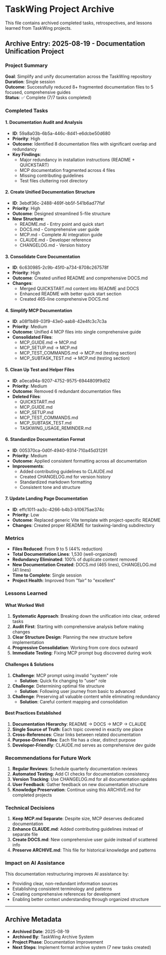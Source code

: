# TaskWing Project Archive

This file contains archived completed tasks, retrospectives, and lessons learned from TaskWing projects.

## Archive Entry: 2025-08-19 - Documentation Unification Project

### Project Summary

**Goal**: Simplify and unify documentation across the TaskWing repository  
**Duration**: Single session  
**Outcome**: Successfully reduced 8+ fragmented documentation files to 5 focused, comprehensive guides  
**Status**: ✅ Complete (7/7 tasks completed)

### Completed Tasks

#### 1. Documentation Audit and Analysis
- **ID**: 59a8a03b-6b5a-446c-8d41-e6dcbe50d680
- **Priority**: High
- **Outcome**: Identified 8 documentation files with significant overlap and redundancy
- **Key Findings**:
  - Major redundancy in installation instructions (README + QUICKSTART)
  - MCP documentation fragmented across 4 files
  - Missing contributing guidelines
  - Test files cluttering root directory

#### 2. Create Unified Documentation Structure
- **ID**: 3ebdf36c-2488-469f-bb5f-541b6ad77faf
- **Priority**: High
- **Outcome**: Designed streamlined 5-file structure
- **New Structure**:
  - README.md - Entry point and quick start
  - DOCS.md - Comprehensive user guide
  - MCP.md - Complete AI integration guide
  - CLAUDE.md - Developer reference
  - CHANGELOG.md - Version history

#### 3. Consolidate Core Documentation
- **ID**: 6c630985-2c9b-45f0-a734-8708c267578f
- **Priority**: High
- **Outcome**: Created unified README and comprehensive DOCS.md
- **Changes**:
  - Merged QUICKSTART.md content into README and DOCS
  - Enhanced README with better quick start section
  - Created 465-line comprehensive DOCS.md

#### 4. Simplify MCP Documentation
- **ID**: a08f1b89-03f9-43e0-aab8-42e4fc3c7c3a
- **Priority**: Medium
- **Outcome**: Unified 4 MCP files into single comprehensive guide
- **Consolidated Files**:
  - MCP_GUIDE.md → MCP.md
  - MCP_SETUP.md → MCP.md
  - MCP_TEST_COMMANDS.md → MCP.md (testing section)
  - MCP_SUBTASK_TEST.md → MCP.md (testing section)

#### 5. Clean Up Test and Helper Files
- **ID**: a0eca94a-9207-4752-9575-6944809f9d02
- **Priority**: Medium
- **Outcome**: Removed 6 redundant documentation files
- **Deleted Files**:
  - QUICKSTART.md
  - MCP_GUIDE.md
  - MCP_SETUP.md
  - MCP_TEST_COMMANDS.md
  - MCP_SUBTASK_TEST.md
  - TASKWING_USAGE_REMINDER.md

#### 6. Standardize Documentation Format
- **ID**: 005370ca-0d0f-4940-9314-710a45d31291
- **Priority**: Medium
- **Outcome**: Applied consistent formatting across all documentation
- **Improvements**:
  - Added contributing guidelines to CLAUDE.md
  - Created CHANGELOG.md for version history
  - Standardized markdown formatting
  - Consistent tone and structure

#### 7. Update Landing Page Documentation
- **ID**: effc1011-aa3c-4266-b4b3-b10675ae374c
- **Priority**: Low
- **Outcome**: Replaced generic Vite template with project-specific README
- **Changes**: Created proper README for taskwing-landing subdirectory

### Metrics

- **Files Reduced**: From 9 to 5 (44% reduction)
- **Total Documentation Lines**: 1,530 (well-organized)
- **Redundancy Eliminated**: 100% of duplicate content removed
- **New Documentation Created**: DOCS.md (465 lines), CHANGELOG.md (41 lines)
- **Time to Complete**: Single session
- **Project Health**: Improved from "fair" to "excellent"

### Lessons Learned

#### What Worked Well
1. **Systematic Approach**: Breaking down the unification into clear, ordered tasks
2. **Audit First**: Starting with comprehensive analysis before making changes
3. **Clear Structure Design**: Planning the new structure before implementation
4. **Progressive Consolidation**: Working from core docs outward
5. **Immediate Testing**: Fixing MCP prompt bug discovered during work

#### Challenges & Solutions
1. **Challenge**: MCP prompt using invalid "system" role
   - **Solution**: Quick fix changing to "user" role
2. **Challenge**: Determining optimal file structure
   - **Solution**: Following user journey from basic to advanced
3. **Challenge**: Preserving all valuable content while eliminating redundancy
   - **Solution**: Careful content mapping and consolidation

#### Best Practices Established
1. **Documentation Hierarchy**: README → DOCS → MCP → CLAUDE
2. **Single Source of Truth**: Each topic covered in exactly one place
3. **Cross-References**: Clear links between related documentation
4. **Purpose-Driven Files**: Each file has a clear, distinct purpose
5. **Developer-Friendly**: CLAUDE.md serves as comprehensive dev guide

### Recommendations for Future Work

1. **Regular Reviews**: Schedule quarterly documentation reviews
2. **Automated Testing**: Add CI checks for documentation consistency
3. **Version Tracking**: Use CHANGELOG.md for all documentation updates
4. **User Feedback**: Gather feedback on new documentation structure
5. **Knowledge Preservation**: Continue using this ARCHIVE.md for completed projects

### Technical Decisions

1. **Keep MCP.md Separate**: Despite size, MCP deserves dedicated documentation
2. **Enhance CLAUDE.md**: Added contributing guidelines instead of separate file
3. **Create DOCS.md**: New comprehensive user guide instead of scattered info
4. **Preserve ARCHIVE.md**: This file for historical knowledge and patterns

### Impact on AI Assistance

This documentation restructuring improves AI assistance by:
- Providing clear, non-redundant information sources
- Establishing consistent terminology and patterns
- Creating comprehensive references for development
- Enabling better context understanding through organized structure

---

## Archive Metadata

- **Archived Date**: 2025-08-19
- **Archived By**: TaskWing Archive System
- **Project Phase**: Documentation Improvement
- **Next Steps**: Implement formal archive system (7 new tasks created)